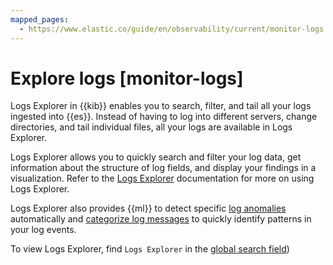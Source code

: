 ```yaml
---
mapped_pages:
  - https://www.elastic.co/guide/en/observability/current/monitor-logs.html
---
```


# Explore logs [monitor-logs]

Logs Explorer in {{kib}} enables you to search, filter, and tail all your logs ingested into {{es}}. Instead of having to log into different servers, change directories, and tail individual files, all your logs are available in Logs Explorer.

Logs Explorer allows you to quickly search and filter your log data, get information about the structure of log fields, and display your findings in a visualization. Refer to the [Logs Explorer](logs-explorer.md) documentation for more on using Logs Explorer.

Logs Explorer also provides {{ml}} to detect specific [log anomalies](inspect-log-anomalies.md) automatically and [categorize log messages](categorize-log-entries.md) to quickly identify patterns in your log events.

To view Logs Explorer, find `Logs Explorer` in the [global search field](/explore-analyze/find-and-organize/find-apps-and-objects.md))






